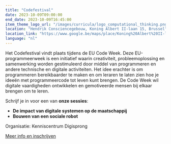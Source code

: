 ```yaml
---
title: "Codefestival"
date: 2023-10-09T09:00:00
end_date: 2023-10-09T16:45:00
item_theme_logo_url: "/images/curricula/logo_computational_thinking.png"
location: "Hendrik Consciencegebouw, Koning Albert II-laan 15, Brussel"
location_link: "https://www.google.be/maps/place/Koning%20Albert%20II-laan%2015,%201210%20Brussel"
language: "nl"
---
```


Het Codefestival vindt plaats tijdens de EU Code Week. Deze EU-programmeerweek is een initiatief waarin creativiteit, 
probleemoplossing en samenwerking worden gestimuleerd door middel van programmeren en andere technische en digitale activiteiten. 
Het idee erachter is om programmeren bereikbaarder te maken en om leraren te laten zien hoe je ideeën met programmeercode tot leven kunt brengen. 
De Code Week wil digitale vaardigheden ontwikkelen en gemotiveerde mensen bij elkaar brengen om te leren.

Schrijf je in voor een van **onze sessies**:<br>
- **De impact van digitale systemen op de maatschappij**<br>
- **Bouwen van een sociale robot**


Organisatie: Kenniscentrum Digisprong

[Meer info en inschrijven](https://data-onderwijs.vlaanderen.be/inschrijvingen/onderwijsevent.aspx?id=367#P1220)
